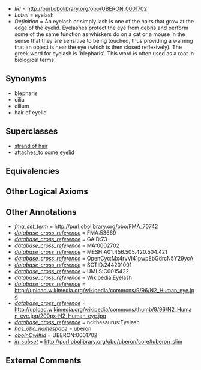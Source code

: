  * *IRI* = http://purl.obolibrary.org/obo/UBERON_0001702
 * *Label* = eyelash
 * *Definition* = An eyelash or simply lash is one of the hairs that grow at the edge of the eyelid. Eyelashes protect the eye from debris and perform some of the same function as whiskers do on a cat or a mouse in the sense that they are sensitive to being touched, thus providing a warning that an object is near the eye (which is then closed reflexively). The greek word for eyelash is 'blepharis'. This word is often used as a root in biological terms

## Synonyms

 * blepharis
 * cilia
 * cilium
 * hair of eyelid

## Superclasses

 * [strand of hair](../../UBERON/37/UBERON_0001037.md)
 * [attaches_to](../../RO/71/RO_0002371.md) some [eyelid](../../UBERON/11/UBERON_0001711.md)

## Equivalencies


## Other Logical Axioms


## Other Annotations

 * *[fma_set_term](../../core#fma/rm/core#fma_set_term.md)* = http://purl.obolibrary.org/obo/FMA_70742
 * *[database_cross_reference](../../ef/oboInOwl#hasDbXref.md)* = FMA:53669
 * *[database_cross_reference](../../ef/oboInOwl#hasDbXref.md)* = GAID:73
 * *[database_cross_reference](../../ef/oboInOwl#hasDbXref.md)* = MA:0002702
 * *[database_cross_reference](../../ef/oboInOwl#hasDbXref.md)* = MESH:A01.456.505.420.504.421
 * *[database_cross_reference](../../ef/oboInOwl#hasDbXref.md)* = OpenCyc:Mx4rvVi41pwpEbGdrcN5Y29ycA
 * *[database_cross_reference](../../ef/oboInOwl#hasDbXref.md)* = SCTID:244201001
 * *[database_cross_reference](../../ef/oboInOwl#hasDbXref.md)* = UMLS:C0015422
 * *[database_cross_reference](../../ef/oboInOwl#hasDbXref.md)* = Wikipedia:Eyelash
 * *[database_cross_reference](../../ef/oboInOwl#hasDbXref.md)* = http://upload.wikimedia.org/wikipedia/commons/9/96/N2_Human_eye.jpg
 * *[database_cross_reference](../../ef/oboInOwl#hasDbXref.md)* = http://upload.wikimedia.org/wikipedia/commons/thumb/9/96/N2_Human_eye.jpg/200px-N2_Human_eye.jpg
 * *[database_cross_reference](../../ef/oboInOwl#hasDbXref.md)* = ncithesaurus:Eyelash
 * *[has_obo_namespace](../../ce/oboInOwl#hasOBONamespace.md)* = uberon
 * *[oboInOwl#id](../../id/oboInOwl#id.md)* = UBERON:0001702
 * *[in_subset](../../et/oboInOwl#inSubset.md)* = http://purl.obolibrary.org/obo/uberon/core#uberon_slim

## External Comments

